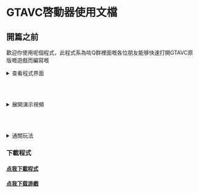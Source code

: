 # GTAVC啓動器使用文檔
## 開篇之前
歡迎你使用呢個程式，此程式系為咗Q群裡面嘅各位朋友能够快速打開GTAVC原版嘅遊戲而編寫嘅

<details>

## 关于程式

<summary>查看程式界面</summary>

### 界面
![程式界面](src/jm.png)

</details>

<br/><br/>

<details>

<summary>展開演示視頻</summary>

<!-- [解压演示](/src/jy.mp4 ':include :type=video width=100% height=400px controls') -->
#### 解壓全過程

![解壓全過程](,,/src/jy.gif)
[點我ti](../jy.html)
<!-- <video controls width="768px" height="432px" source src="/src/jy.mp4" type="video/mp4"></video> -->
	
	
#### 簡單又快捷嘅DirectX修復
![快捷打開DX修復程式自動化修復](../src/dx.gif)

#### 快捷啓動游戲
![快捷啓動游戲](../src/lun.gif)

</details>

<br/><br/>

<details>

<summary>通關玩法</summary>

#### 通關玩法(Bilibili)
<iframe src="//player.bilibili.com/player.html?aid=421854885&bvid=BV1v3411t7zQ&cid=445817165&page=1" scrolling="no" border="0" frameborder="no" framespacing="0" allowfullscreen="true" width="900px" height="600px"> </iframe>

</details>

### 下載程式
#### <a href="../software/GTAVC启动器.exe" download="GTAVC启动器.exe">点我下載程式</a><br/>
#### <a href="../src/gtavc.zip" download="gtavc.zip">点我下载游戲</a>